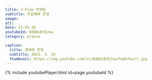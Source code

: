 ```yaml
---
title: J-Flow 찬양팀
subtitle: 주일예배 찬양
image:
alt:
date: 23-03-26
youtubeId: N3DDiBtEJow
category: praise

caption:
  title: 경배와 찬양
  subtitle: 2023. 3. 26
  thumbnail: https://img.youtube.com/vi/N3DDiBtEJow/hqdefault.jpg
---
```


{% include youtubePlayer.html id=page.youtubeId %}
